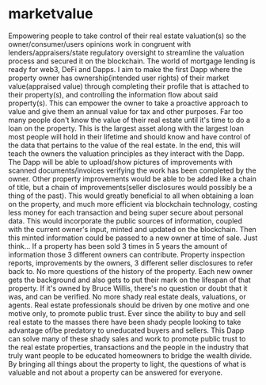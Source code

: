 # marketvalue
Empowering people to take control of their real estate valuation(s) so the owner/consumer/users opinions work in congruent with lenders/appraisers/state regulatory oversight to streamline the valuation process and secured it on the blockchain. The world of mortgage lending is ready for web3, DeFi and Dapps. I aim to make the first Dapp where the property owner has ownership(intended user rights) of their market value(appraised value) through completing their profile that is attached to their property(s), and controlling the information flow about said property(s). This can empower the owner to take a proactive approach to value and give them an annual value for tax and other purposes. Far too many people don't know the value of their real estate until it's time to do a loan on the property. This is the largest asset along with the largest loan most people will hold in their lifetime and should know and have control of the data that pertains to the value of the real estate. In the end, this will teach the owners the valuation principles as they interact with the Dapp. The Dapp will be able to upload/show pictures of improvements with scanned documents/invoices verifying the work has been completed by the owner. Other property improvements would be able to be added like a chain of title, but a chain of improvements(seller disclosures would possibly be a thing of the past).  This would greatly beneficial to all when obtaining a loan on the property, and much more efficient via blockchain technology, costing less money for each transaction and being super secure about personal data. This would incorporate the public sources of information, coupled with the current owner's input, minted and updated on the blockchain. Then this minted information could be passed to a new owner at time of sale. Just think... If a property has been sold 3 times in 5 years the amount of information those 3 different owners can contribute. Property inspection reports, improvements by the owners, 3 different seller disclosures to refer back to. No more questions of the history of the property. Each new owner gets the background and also gets to put their mark on the lifespan of that property. If it's owned by Bruce Willis, there's no question or doubt that it was, and can be verified. No more shady real estate deals, valuations, or agents. Real estate professionals should be driven by one motive and one motive only, to promote public trust. Ever since the ability to buy and sell real estate to the masses there have been shady people looking to take advantage of/be predatory to uneducated buyers and sellers. This Dapp can solve many of these shady sales and work to promote public trust to the real estate properties, transactions and the people in the industry that truly want people to be educated homeowners to bridge the wealth divide. By bringing all things about the property to light, the questions of what is valuable and not about a property can be answered for everyone.
